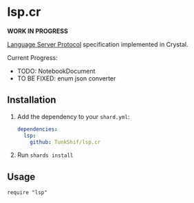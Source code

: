 # lsp.cr

**WORK IN PROGRESS**

[Language Server Protocol][0] specification implemented in Crystal.

Current Progress:

- TODO: NotebookDocument
- TO BE FIXED: enum json converter

## Installation

1. Add the dependency to your `shard.yml`:

   ```yaml
   dependencies:
     lsp:
       github: TunkShif/lsp.cr
   ```

2. Run `shards install`

## Usage

```crystal
require "lsp"
```

[0]: https://microsoft.github.io/language-server-protocol/
